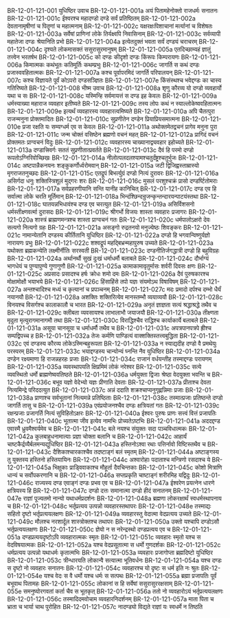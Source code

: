 BR-12-01-121-001  युधिष्ठिर उवाच
BR-12-01-121-001a अयं पितामहेनोक्तो राजधर्मः सनातनः
BR-12-01-121-001c ईश्वरश्च महादण्डो दण्डे सर्वं प्रतिष्ठितम्
BR-12-01-121-002a देवतानामृषीणां च पितॄणां च महात्मनाम्
BR-12-01-121-002c यक्षरक्षःपिशाचानां मर्त्यानां च विशेषतः
BR-12-01-121-003a सर्वेषां प्राणिनां लोके तिर्यक्ष्वपि निवासिनाम्
BR-12-01-121-003c सर्वव्यापी महातेजा दण्डः श्रेयानिति प्रभो
BR-12-01-121-004a इत्येतदुक्तं भवता सर्वं दण्ड्यं चराचरम्
BR-12-01-121-004c दृश्यते लोकमासक्तं ससुरासुरमानुषम्
BR-12-01-121-005a एतदिच्छाम्यहं ज्ञातुं तत्त्वेन भरतर्षभ
BR-12-01-121-005c को दण्डः कीदृशो दण्डः किंरूपः किम्परायणः
BR-12-01-121-006a किमात्मकः कथंभूतः कतिमूर्तिः कथम्प्रभुः
BR-12-01-121-006c जागर्ति स कथं दण्डः प्रजास्ववहितात्मकः
BR-12-01-121-007a कश्च पूर्वापरमिदं जागर्ति परिपालयन्
BR-12-01-121-007c कश्च विज्ञायते पूर्वं कोऽपरो दण्डसञ्ज्ञितः
BR-12-01-121-007e किंसंस्थश्च भवेद्दण्डः का चास्य गतिरिष्यते
BR-12-01-121-008  भीष्म उवाच
BR-12-01-121-008a शृणु कौरव्य यो दण्डो व्यवहार्यो यथा च सः
BR-12-01-121-008c यस्मिन्हि सर्वमायत्तं स दण्ड इह केवलः
BR-12-01-121-009a धर्मस्याख्या महाराज व्यवहार इतीष्यते
BR-12-01-121-009c तस्य लोपः कथं न स्याल्लोकेष्ववहितात्मनः
BR-12-01-121-009e इत्यर्थं व्यवहारस्य व्यवहारत्वमिष्यते
BR-12-01-121-010a अपि चैतत्पुरा राजन्मनुना प्रोक्तमादितः
BR-12-01-121-010c सुप्रणीतेन दण्डेन प्रियाप्रियसमात्मना
BR-12-01-121-010e प्रजा रक्षति यः सम्यग्धर्म एव स केवलः
BR-12-01-121-011a अथोक्तमेतद्वचनं प्रागेव मनुना पुरा
BR-12-01-121-011c जन्म चोक्तं वसिष्ठेन ब्रह्मणो वचनं महत्
BR-12-01-121-012a प्रागिदं वचनं प्रोक्तमतः प्राग्वचनं विदुः
BR-12-01-121-012c व्यवहारस्य चाख्यानाद्व्यवहार इहोच्यते
BR-12-01-121-013a दण्डात्त्रिवर्गः सततं सुप्रणीतात्प्रवर्तते
BR-12-01-121-013c दैवं हि परमो दण्डो रूपतोऽग्निरिवोच्छिखः
BR-12-01-121-014a नीलोत्पलदलश्यामश्चतुर्दंष्ट्रश्चतुर्भुजः
BR-12-01-121-014c अष्टपान्नैकनयनः शङ्कुकर्णोर्ध्वरोमवान्
BR-12-01-121-015a जटी द्विजिह्वस्ताम्रास्यो मृगराजतनुच्छदः
BR-12-01-121-015c एतद्रूपं बिभर्त्युग्रं दण्डो नित्यं दुरावरः
BR-12-01-121-016a असिर्गदा धनुः शक्तिस्त्रिशूलं मुद्गरः शरः
BR-12-01-121-016c मुसलं परशुश्चक्रं प्रासो दण्डर्ष्टितोमराः
BR-12-01-121-017a सर्वप्रहरणीयानि सन्ति यानीह कानिचित्
BR-12-01-121-017c दण्ड एव हि सर्वात्मा लोके चरति मूर्तिमान्
BR-12-01-121-018a भिन्दंश्छिन्दन्रुजन्कृन्तन्दारयन्पाटयंस्तथा
BR-12-01-121-018c घातयन्नभिधावंश्च दण्ड एव चरत्युत
BR-12-01-121-019a असिर्विशसनो धर्मस्तीक्ष्णवर्त्मा दुरासदः
BR-12-01-121-019c श्रीगर्भो विजयः शास्ता व्यवहारः प्रजागरः
BR-12-01-121-020a शास्त्रं ब्राह्मणमन्त्रश्च शास्ता प्राग्वचनं गतः
BR-12-01-121-020c धर्मपालोऽक्षरो देवः सत्यगो नित्यगो ग्रहः
BR-12-01-121-021a असङ्गो रुद्रतनयो मनुज्येष्ठः शिवङ्करः
BR-12-01-121-021c नामान्येतानि दण्डस्य कीर्तितानि युधिष्ठिर
BR-12-01-121-022a दण्डो हि भगवान्विष्णुर्यज्ञो नारायणः प्रभुः
BR-12-01-121-022c शश्वद्रूपं महद्बिभ्रन्महापुरुष उच्यते
BR-12-01-121-023a यथोक्ता ब्रह्मकन्येति लक्ष्मीर्नीतिः सरस्वती
BR-12-01-121-023c दण्डनीतिर्जगद्धात्री दण्डो हि बहुविग्रहः
BR-12-01-121-024a अर्थानर्थौ सुखं दुःखं धर्माधर्मौ बलाबले
BR-12-01-121-024c दौर्भाग्यं भागधेयं च पुण्यापुण्ये गुणागुणौ
BR-12-01-121-025a कामाकामावृतुर्मासः शर्वरी दिवसः क्षणः
BR-12-01-121-025c अप्रसादः प्रसादश्च हर्षः क्रोधः शमो दमः
BR-12-01-121-026a दैवं पुरुषकारश्च मोक्षामोक्षौ भयाभये
BR-12-01-121-026c हिंसाहिंसे तपो यज्ञः संयमोऽथ विषाविषम्
BR-12-01-121-027a अन्तश्चादिश्च मध्यं च कृत्यानां च प्रपञ्चनम्
BR-12-01-121-027c मदः प्रमादो दर्पश्च दम्भो धैर्यं नयानयौ
BR-12-01-121-028a अशक्तिः शक्तिरित्येव मानस्तम्भौ व्ययाव्ययौ
BR-12-01-121-028c विनयश्च विसर्गश्च कालाकालौ च भारत
BR-12-01-121-029a अनृतं ज्ञाज्ञता सत्यं श्रद्धाश्रद्धे तथैव च
BR-12-01-121-029c क्लीबता व्यवसायश्च लाभालाभौ जयाजयौ
BR-12-01-121-030a तीक्ष्णता मृदुता मृत्युरागमानागमौ तथा
BR-12-01-121-030c विराद्धिश्चैव राद्धिश्च कार्याकार्ये बलाबले
BR-12-01-121-031a असूया चानसूया च धर्माधर्मौ तथैव च
BR-12-01-121-031c अपत्रपानपत्रपे ह्रीश्च सम्पद्विपच्च ह
BR-12-01-121-032a तेजः कर्मणि पाण्डित्यं वाक्शक्तिस्तत्त्वबुद्धिता
BR-12-01-121-032c एवं दण्डस्य कौरव्य लोकेऽस्मिन्बहुरूपता
BR-12-01-121-033a न स्याद्यदीह दण्डो वै प्रमथेयुः परस्परम्
BR-12-01-121-033c भयाद्दण्डस्य चान्योन्यं घ्नन्ति नैव युधिष्ठिर
BR-12-01-121-034a दण्डेन रक्ष्यमाणा हि राजन्नहरहः प्रजाः
BR-12-01-121-034c राजानं वर्धयन्तीह तस्माद्दण्डः परायणम्
BR-12-01-121-035a व्यवस्थापयति क्षिप्रमिमं लोकं नरेश्वर
BR-12-01-121-035c सत्ये व्यवस्थितो धर्मो ब्राह्मणेष्ववतिष्ठते
BR-12-01-121-036a धर्मयुक्ता द्विजाः श्रेष्ठा वेदयुक्ता भवन्ति च
BR-12-01-121-036c बभूव यज्ञो वेदेभ्यो यज्ञः प्रीणाति देवताः
BR-12-01-121-037a प्रीताश्च देवता नित्यमिन्द्रे परिददत्युत
BR-12-01-121-037c अन्नं ददाति शक्रश्चाप्यनुगृह्णन्निमाः प्रजाः
BR-12-01-121-038a प्राणाश्च सर्वभूतानां नित्यमन्ने प्रतिष्ठिताः
BR-12-01-121-038c तस्मात्प्रजाः प्रतिष्ठन्ते दण्डो जागर्ति तासु च
BR-12-01-121-039a एवंप्रयोजनश्चैव दण्डः क्षत्रियतां गतः
BR-12-01-121-039c रक्षन्प्रजाः प्रजागर्ति नित्यं सुविहितोऽक्षरः
BR-12-01-121-040a ईश्वरः पुरुषः प्राणः सत्त्वं वित्तं प्रजापतिः
BR-12-01-121-040c भूतात्मा जीव इत्येव नामभिः प्रोच्यतेऽष्टभिः
BR-12-01-121-041a अददद्दण्ड एवास्मै ध्रुवमैश्वर्यमेव च
BR-12-01-121-041c बले नयश्च संयुक्तः सदा पञ्चविधात्मकः
BR-12-01-121-042a कुलबाहुधनामात्याः प्रज्ञा चोक्ता बलानि च
BR-12-01-121-042c आहार्यं चाष्टकैर्द्रव्यैर्बलमन्यद्युधिष्ठिर
BR-12-01-121-043a हस्तिनोऽश्वा रथाः पत्तिर्नावो विष्टिस्तथैव च
BR-12-01-121-043c दैशिकाश्चारकाश्चैव तदष्टाङ्गं बलं स्मृतम्
BR-12-01-121-044a अष्टाङ्गस्य तु युक्तस्य हस्तिनो हस्तियायिनः
BR-12-01-121-044c अश्वारोहाः पदाताश्च मन्त्रिणो रसदाश्च ये
BR-12-01-121-045a भिक्षुकाः प्राड्विवाकाश्च मौहूर्ता दैवचिन्तकाः
BR-12-01-121-045c कोशो मित्राणि धान्यं च सर्वोपकरणानि च
BR-12-01-121-046a सप्तप्रकृति चाष्टाङ्गं शरीरमिह यद्विदुः
BR-12-01-121-046c राज्यस्य दण्ड एवाङ्गं दण्डः प्रभव एव च
BR-12-01-121-047a ईश्वरेण प्रयत्नेन धारणे क्षत्रियस्य हि
BR-12-01-121-047c दण्डो दत्तः समानात्मा दण्डो हीदं सनातनम्
BR-12-01-121-047e राज्ञां पूज्यतमो नान्यो यथाधर्मप्रदर्शनः
BR-12-01-121-048a ब्रह्मणा लोकरक्षार्थं स्वधर्मस्थापनाय च
BR-12-01-121-048c भर्तृप्रत्यय उत्पन्नो व्यवहारस्तथापरः
BR-12-01-121-048e तस्माद्यः सहितो दृष्टो भर्तृप्रत्ययलक्षणः
BR-12-01-121-049a व्यवहारस्तु वेदात्मा वेदप्रत्यय उच्यते
BR-12-01-121-049c मौलश्च नरशार्दूल शास्त्रोक्तश्च तथापरः
BR-12-01-121-050a उक्तो यश्चापि दण्डोऽसौ भर्तृप्रत्ययलक्षणः
BR-12-01-121-050c ज्ञेयो न स नरेन्द्रस्थो दण्डप्रत्यय एव च
BR-12-01-121-051a दण्डप्रत्ययदृष्टोऽपि व्यवहारात्मकः स्मृतः
BR-12-01-121-051c व्यवहारः स्मृतो यश्च स वेदविषयात्मकः
BR-12-01-121-052a यश्च वेदप्रसूतात्मा स धर्मो गुणदर्शकः
BR-12-01-121-052c धर्मप्रत्यय उत्पन्नो यथाधर्मः कृतात्मभिः
BR-12-01-121-053a व्यवहारः प्रजागोप्ता ब्रह्मदिष्टो युधिष्ठिर
BR-12-01-121-053c त्रीन्धारयति लोकान्वै सत्यात्मा भूतिवर्धनः
BR-12-01-121-054a यश्च दण्डः स दृष्टो नो व्यवहारः सनातनः
BR-12-01-121-054c व्यवहारश्च यो दृष्टः स धर्म इति नः श्रुतः
BR-12-01-121-054e यश्च वेदः स वै धर्मो यश्च धर्मः स सत्पथः
BR-12-01-121-055a ब्रह्मा प्रजापतिः पूर्वं बभूवाथ पितामहः
BR-12-01-121-055c लोकानां स हि सर्वेषां ससुरासुररक्षसाम्
BR-12-01-121-055e समनुष्योरगवतां कर्ता चैव स भूतकृत्
BR-12-01-121-056a ततो नो व्यवहारोऽयं भर्तृप्रत्ययलक्षणः
BR-12-01-121-056c तस्मादिदमवोचाम व्यवहारनिदर्शनम्
BR-12-01-121-057a माता पिता च भ्राता च भार्या चाथ पुरोहितः
BR-12-01-121-057c नादण्ड्यो विद्यते राज्ञां यः स्वधर्मे न तिष्ठति

